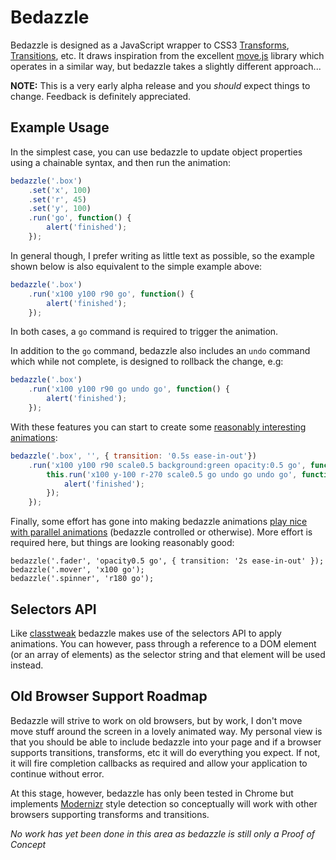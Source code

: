 # Bedazzle

Bedazzle is designed as a JavaScript wrapper to CSS3 [Transforms](http://www.w3.org/TR/css3-2d-transforms/), [Transitions](http://www.w3.org/TR/css3-transitions/), etc.  It draws inspiration from the excellent [move.js](https://github.com/visionmedia/move.js) library which operates in a similar way, but bedazzle takes a slightly different approach...

__NOTE:__ This is a very early alpha release and you _should_ expect things to change.  Feedback is definitely appreciated.

## Example Usage

In the simplest case, you can use bedazzle to update object properties using a chainable syntax, and then run the animation:

```js
bedazzle('.box')
    .set('x', 100)
    .set('r', 45)
    .set('y', 100)
    .run('go', function() {
        alert('finished');
    });
```

In general though, I prefer writing as little text as possible, so the example shown below is also equivalent to the simple example above:

```js
bedazzle('.box')
    .run('x100 y100 r90 go', function() {
        alert('finished');
    });
```

In both cases, a `go` command is required to trigger the animation.

In addition to the `go` command, bedazzle also includes an `undo` command which while not complete, is designed to rollback the change, e.g:

```js
bedazzle('.box')
    .run('x100 y100 r90 go undo go', function() {
        alert('finished');
    });
```

With these features you can start to create some [reasonably interesting animations](blob/master/demos/simple-stateful.html):

```js
bedazzle('.box', '', { transition: '0.5s ease-in-out'})
    .run('x100 y100 r90 scale0.5 background:green opacity:0.5 go', function() {
        this.run('x100 y-100 r-270 scale0.5 go undo go undo go', function() {
            alert('finished');
        });
    });
```

Finally, some effort has gone into making bedazzle animations [play nice with parallel animations](blob/master/demos/parallel.html) (bedazzle controlled or otherwise).  More effort is required here, but things are looking reasonably good:

```
bedazzle('.fader', 'opacity0.5 go', { transition: '2s ease-in-out' });
bedazzle('.mover', 'x100 go');
bedazzle('.spinner', 'r180 go');
```

## Selectors API

Like [classtweak](/DamonOehlman/classtweak) bedazzle makes use of the selectors API to apply animations.  You can however, pass through a reference to a DOM element (or an array of elements)  as the selector string and that element will be used instead.

## Old Browser Support Roadmap

Bedazzle will strive to work on old browsers, but by work, I don't move move stuff around the screen in a lovely animated way.  My personal view is that you should be able to include bedazzle into your page and if a browser supports transitions, transforms, etc it will do everything you expect.  If not, it will fire completion callbacks as required and allow your application to continue without error.

At this stage, however, bedazzle has only been tested in Chrome but implements [Modernizr](http://modernizr.com/) style detection so conceptually will work with other browsers supporting transforms and transitions.

_No work has yet been done in this area as bedazzle is still only a Proof of Concept_